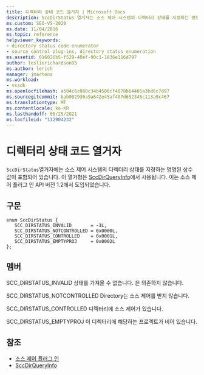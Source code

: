 ```yaml
---
title: 디렉터리 상태 코드 열거자 | Microsoft Docs
description: SccDirStatus 열거자는 소스 제어 시스템의 디렉터리 상태를 지정하는 명명된 상수 값을 포함하며 SccDirQueryInfo에서 사용됩니다.
ms.custom: SEO-VS-2020
ms.date: 11/04/2016
ms.topic: reference
helpviewer_keywords:
- directory status code enumerator
- source control plug-ins, directory status enumeration
ms.assetid: 616026b5-f529-40ef-90c1-1836e116d797
author: leslierichardson95
ms.author: lerich
manager: jmartens
ms.workload:
- vssdk
ms.openlocfilehash: a504c6c080c34b4506cf4078b64465a3bd6c7d97
ms.sourcegitcommit: bab002936a9a642e45af407d652345c113a9c467
ms.translationtype: MT
ms.contentlocale: ko-KR
ms.lasthandoff: 06/25/2021
ms.locfileid: "112904232"
---
```

# <a name="directory-status-code-enumerator"></a>디렉터리 상태 코드 열거자
`SccDirStatus`열거자에는 소스 제어 시스템의 디렉터리 상태를 지정하는 명명된 상수 값이 포함되어 있습니다. 이 열거형은 [SccDirQueryInfo](../extensibility/sccdirqueryinfo-function.md)에서 사용됩니다. 이는 소스 제어 플러그 인 API 버전 1.2에서 도입되었습니다.

## <a name="syntax"></a>구문

```
enum SccDirStatus {
   SCC_DIRSTATUS_INVALID       = -1L,
   SCC_DIRSTATUS_NOTCONTROLLED = 0x0000L,
   SCC_DIRSTATUS_CONTROLLED    = 0x0001L,
   SCC_DIRSTATUS_EMPTYPROJ     = 0x0002L
};
```

## <a name="members"></a>멤버
 SCC_DIRSTATUS_INVALID 상태를 가져올 수 없습니다. 은 의존하지 않습니다.

 SCC_DIRSTATUS_NOTCONTROLLED Directory는 소스 제어를 받지 않습니다.

 SCC_DIRSTATUS_CONTROLLED 디렉터리에 소스 제어가 있습니다.

 SCC_DIRSTATUS_EMPTYPROJ 이 디렉터리에 해당하는 프로젝트가 비어 있습니다.

## <a name="see-also"></a>참조
- [소스 제어 플러그 인](../extensibility/source-control-plug-ins.md)
- [SccDirQueryInfo](../extensibility/sccdirqueryinfo-function.md)
